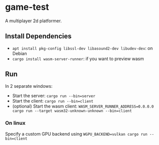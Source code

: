 # game-test

A multiplayer 2d platformer.

## Install Dependencies

- `apt install pkg-config libssl-dev libasound2-dev libudev-dev`: on Debian
- `cargo install wasm-server-runner`: if you want to preview wasm

## Run

In 2 separate windows:

- Start the server: `cargo run --bin=server`
- Start the client: `cargo run --bin=client`
- (optional) Start the wasm client: `WASM_SERVER_RUNNER_ADDRESS=0.0.0.0 cargo run --target wasm32-unknown-unknown --bin=client`

### On linux

Specify a custom GPU backend using `WGPU_BACKEND=vulkan cargo run --bin=client`

<!--

## Game ideas

Maplestory + runescape

Maplestory with resources and crafting.

Skill trees:

- strength
- defense
- mining
- smithing
- cooking
- brewing
- magic
- farming

-->
